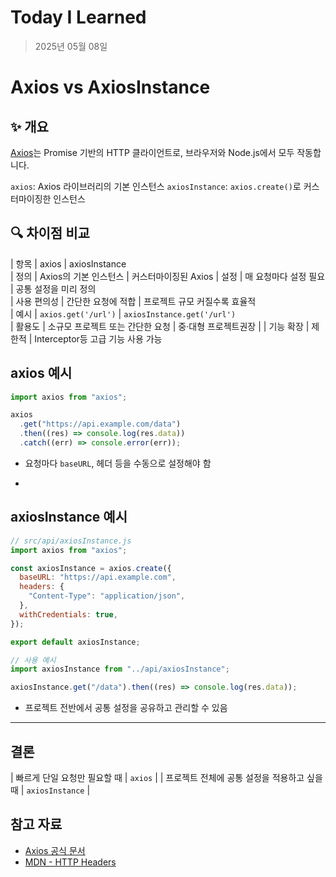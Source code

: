 # Today I Learned

> 2025년 05월 08일

# Axios vs AxiosInstance

## ✨ 개요

[Axios](https://axios-http.com/)는 Promise 기반의 HTTP 클라이언트로, 브라우저와 Node.js에서 모두 작동합니다.

`axios`: Axios 라이브러리의 기본 인스턴스
`axiosInstance`: `axios.create()`로 커스터마이징한 인스턴스

## 🔍 차이점 비교

| 항목 | axios | axiosInstance  
| 정의 | Axios의 기본 인스턴스 | 커스터마이징된 Axios
| 설정 | 매 요청마다 설정 필요 | 공통 설정을 미리 정의  
| 사용 편의성 | 간단한 요청에 적합 | 프로젝트 규모 커질수록 효율적  
| 예시 | `axios.get('/url')` | `axiosInstance.get('/url')`  
| 활용도 | 소규모 프로젝트 또는 간단한 요청 | 중·대형 프로젝트권장 |
| 기능 확장 | 제한적 | Interceptor등 고급 기능 사용 가능

## axios 예시

```js
import axios from "axios";

axios
  .get("https://api.example.com/data")
  .then((res) => console.log(res.data))
  .catch((err) => console.error(err));
```

- 요청마다 `baseURL`, 헤더 등을 수동으로 설정해야 함

-

## axiosInstance 예시

```js
// src/api/axiosInstance.js
import axios from "axios";

const axiosInstance = axios.create({
  baseURL: "https://api.example.com",
  headers: {
    "Content-Type": "application/json",
  },
  withCredentials: true,
});

export default axiosInstance;
```

```js
// 사용 예시
import axiosInstance from "../api/axiosInstance";

axiosInstance.get("/data").then((res) => console.log(res.data));
```

- 프로젝트 전반에서 공통 설정을 공유하고 관리할 수 있음

---

## 결론

| 빠르게 단일 요청만 필요할 때 | `axios` |
| 프로젝트 전체에 공통 설정을 적용하고 싶을 때 | `axiosInstance` |

## 참고 자료

- [Axios 공식 문서](https://axios-http.com/docs/instance)
- [MDN - HTTP Headers](https://developer.mozilla.org/ko/docs/Web/HTTP/Headers)
